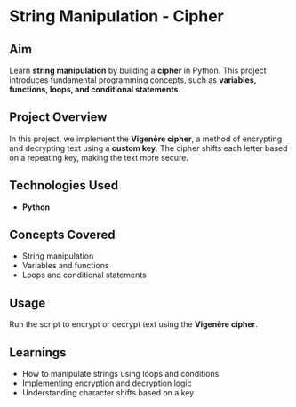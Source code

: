 # String Manipulation - Cipher

## Aim
Learn **string manipulation** by building a **cipher** in Python. This project introduces fundamental programming concepts, such as **variables, functions, loops, and conditional statements**.

## Project Overview
In this project, we implement the **Vigenère cipher**, a method of encrypting and decrypting text using a **custom key**. The cipher shifts each letter based on a repeating key, making the text more secure.

## Technologies Used
- **Python**

## Concepts Covered
- String manipulation
- Variables and functions
- Loops and conditional statements

## Usage
Run the script to encrypt or decrypt text using the **Vigenère cipher**.

## Learnings
- How to manipulate strings using loops and conditions
- Implementing encryption and decryption logic
- Understanding character shifts based on a key


